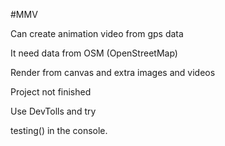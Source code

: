#MMV

Can create animation video from gps data


It need data from OSM (OpenStreetMap)

Render from canvas and extra images and videos

Project not finished 

Use DevTolls and try

testing() in the console.

